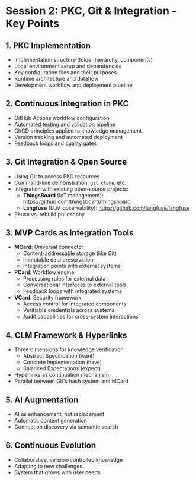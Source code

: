 # Session 2: PKC, Git & Integration - Key Points

## 1. PKC Implementation
- Implementation structure (folder hierarchy, components)
- Local environment setup and dependencies
- Key configuration files and their purposes
- Runtime architecture and dataflow
- Development workflow and deployment pipeline

## 2. Continuous Integration in PKC
- GitHub Actions workflow configuration
- Automated testing and validation pipeline
- CI/CD principles applied to knowledge management
- Version tracking and automated deployment
- Feedback loops and quality gates

## 3. Git Integration & Open Source
- Using Git to access PKC resources
- Command-line demonstration: `git clone`, etc.
- Integration with existing open-source projects:
  - **ThingsBoard** (IoT management): https://github.com/thingsboard/thingsboard
  - **Langfuse** (LLM observability): https://github.com/langfuse/langfuse
- Reuse vs. rebuild philosophy

## 3. MVP Cards as Integration Tools
- **MCard**: Universal connector
  - Content-addressable storage (like Git)
  - Immutable data preservation
  - Integration points with external systems
- **PCard**: Workflow engine
  - Processing rules for external data
  - Conversational interfaces to external tools
  - Feedback loops with integrated systems
- **VCard**: Security framework
  - Access control for integrated components
  - Verifiable credentials across systems
  - Audit capabilities for cross-system interactions

## 4. CLM Framework & Hyperlinks
- Three dimensions for knowledge verification:
  - Abstract Specification (want)
  - Concrete Implementation (have)
  - Balanced Expectations (expect)
- Hyperlinks as continuation mechanism
- Parallel between Git's hash system and MCard

## 5. AI Augmentation
- AI as enhancement, not replacement
- Automatic content generation
- Connection discovery via semantic search

## 6. Continuous Evolution
- Collaborative, version-controlled knowledge
- Adapting to new challenges
- System that grows with user needs
